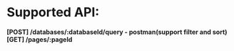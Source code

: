 # Supported API:
**[POST] /databases/:databaseId/query - postman(support filter and sort)**
**[GET] /pages/:pageId**